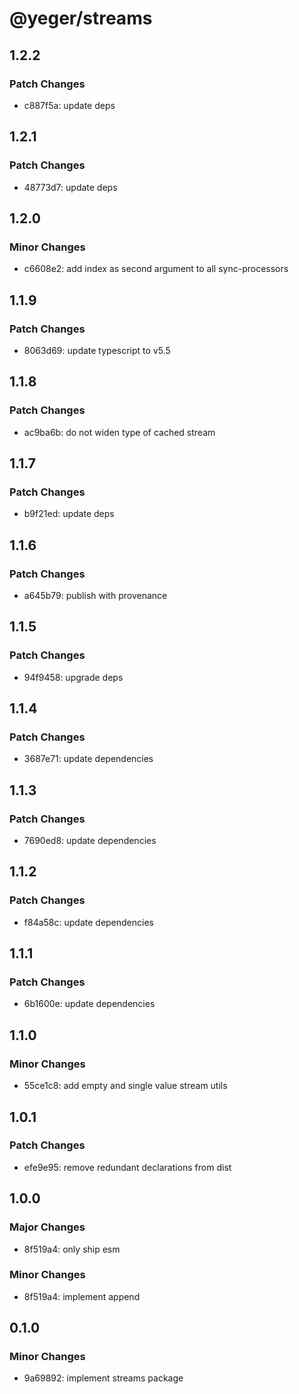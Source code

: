 # @yeger/streams

## 1.2.2

### Patch Changes

- c887f5a: update deps

## 1.2.1

### Patch Changes

- 48773d7: update deps

## 1.2.0

### Minor Changes

- c6608e2: add index as second argument to all sync-processors

## 1.1.9

### Patch Changes

- 8063d69: update typescript to v5.5

## 1.1.8

### Patch Changes

- ac9ba6b: do not widen type of cached stream

## 1.1.7

### Patch Changes

- b9f21ed: update deps

## 1.1.6

### Patch Changes

- a645b79: publish with provenance

## 1.1.5

### Patch Changes

- 94f9458: upgrade deps

## 1.1.4

### Patch Changes

- 3687e71: update dependencies

## 1.1.3

### Patch Changes

- 7690ed8: update dependencies

## 1.1.2

### Patch Changes

- f84a58c: update dependencies

## 1.1.1

### Patch Changes

- 6b1600e: update dependencies

## 1.1.0

### Minor Changes

- 55ce1c8: add empty and single value stream utils

## 1.0.1

### Patch Changes

- efe9e95: remove redundant declarations from dist

## 1.0.0

### Major Changes

- 8f519a4: only ship esm

### Minor Changes

- 8f519a4: implement append

## 0.1.0

### Minor Changes

- 9a69892: implement streams package
